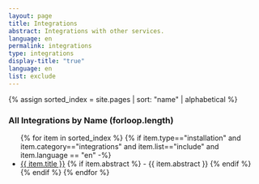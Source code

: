 ```yaml
---
layout: page
title: Integrations
abstract: Integrations with other services.
language: en
permalink: integrations
type: integrations
display-title: "true"
language: en
list: exclude
---
```



{% assign sorted_index = site.pages | sort: "name" | alphabetical %}
### All Integrations by Name (forloop.length)

<!-- 
UNCOMMENT WHEN INTEGRATIONS COLLECTION IS READY
### All Integrations by Name ({{ site.integrations.size }}) -->

<ul>
    {% for item in sorted_index %}
    {% if item.type=="installation" and item.category=="integrations" and item.list=="include" and item.language == "en" -%}
      <li><a href="{{ site.baseurl }}{{ item.url }}">{{ item.title }}</a>
      {% if item.abstract %}
        -  {{ item.abstract }}
      {% endif %}
      </li>
      {% endif %}
    {% endfor %}
</ul>
